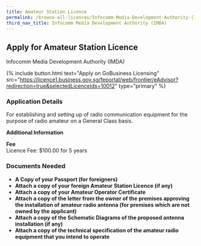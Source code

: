 ```yaml
---
title: Amateur Station Licence
permalink: /browse-all-licences/Infocomm-Media-Development-Authority-(IMDA)/Amateur-Station-Licence
third_nav_title: Infocomm Media Development Authority (IMDA)
---
```


## Apply for Amateur Station Licence

Infocomm Media Development Authority (IMDA)

{% include button.html text="Apply on GoBusiness Licensing" src="https://licence1.business.gov.sg/feportal/web/frontier/eAdvisor?redirection=true&selectedLicenceIds=10012" type="primary" %}

<H3>Application Details</H3>

<p>For establishing and setting up of radio communication equipment for the purpose of radio amateur on a General Class basis.</p>

<strong>Additional Information</strong>

<p><strong>Fee</strong><br />Licence Fee: $100.00 for 5 years</p>

<H3>Documents Needed</H3>

<ul>
 <li><strong>A Copy of your Passport (for foreigners)</strong></li>
 <li><strong>Attach a copy of your foreign Amateur Station Licence (if any)</strong></li>
 <li><strong>Attach a copy of your Amateur Operator Certificate</strong></li>
 <li><strong>Attach a copy of the letter from the owner of the premises approving the installation of amateur radio antenna (for premises which are not owned by the applicant)</strong></li>
 <li><strong>Attach a copy of the Schematic Diagrams of the proposed antenna installation (if any)</strong></li>
 <li><strong>Attach a copy of the technical specification of the amateur radio equipment that you intend to operate</strong></li>
 </ul>

